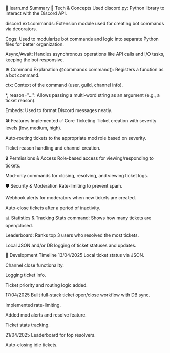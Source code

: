 📘 learn.md Summary
🔧 Tech & Concepts Used
discord.py: Python library to interact with the Discord API.

discord.ext.commands: Extension module used for creating bot commands via decorators.

Cogs: Used to modularize bot commands and logic into separate Python files for better organization.

Async/Await: Handles asynchronous operations like API calls and I/O tasks, keeping the bot responsive.

⚙️ Command Explanation
@commands.command(): Registers a function as a bot command.

ctx: Context of the command (user, guild, channel info).

*, reason="...": Allows passing a multi-word string as an argument (e.g., a ticket reason).

Embeds: Used to format Discord messages neatly.

🛠️ Features Implemented
✅ Core Ticketing
Ticket creation with severity levels (low, medium, high).

Auto-routing tickets to the appropriate mod role based on severity.

Ticket reason handling and channel creation.

🔒 Permissions & Access
Role-based access for viewing/responding to tickets.

Mod-only commands for closing, resolving, and viewing ticket logs.

🛡️ Security & Moderation
Rate-limiting to prevent spam.

Webhook alerts for moderators when new tickets are created.

Auto-close tickets after a period of inactivity.

📊 Statistics & Tracking
Stats command: Shows how many tickets are open/closed.

Leaderboard: Ranks top 3 users who resolved the most tickets.

Local JSON and/or DB logging of ticket statuses and updates.

📆 Development Timeline
13/04/2025
Local ticket status via JSON.

Channel close functionality.

Logging ticket info.

Ticket priority and routing logic added.

17/04/2025
Built full-stack ticket open/close workflow with DB sync.

Implemented rate-limiting.

Added mod alerts and resolve feature.

Ticket stats tracking.

21/04/2025
Leaderboard for top resolvers.

Auto-closing idle tickets.





